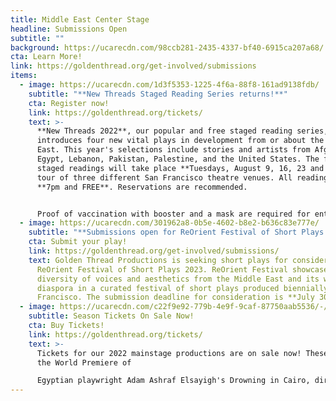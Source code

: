 ```yaml
---
title: Middle East Center Stage
headline: Submissions Open
subtitle: ""
background: https://ucarecdn.com/98ccb281-2435-4337-bf40-6915ca207a68/
cta: Learn More!
link: https://goldenthread.org/get-involved/submissions
items:
  - image: https://ucarecdn.com/1d3f5353-1225-4f6a-88f8-161ad9138fdb/
    subtitle: "**New Threads Staged Reading Series returns!**"
    cta: Register now!
    link: https://goldenthread.org/tickets/
    text: >-
      **New Threads 2022**, our popular and free staged reading series,
      introduces four new vital plays in development from or about the Middle
      East. This year's selections include stories and artists from Afghanistan,
      Egypt, Lebanon, Pakistan, Palestine, and the United States. The four
      staged readings will take place **Tuesdays, August 9, 16, 23 and 30** in a
      tour of three different San Francisco theatre venues. All readings are at
      **7pm and FREE**. Reservations are recommended. 


      Proof of vaccination with booster and a mask are required for entry.
  - image: https://ucarecdn.com/301962a8-0b5e-4602-b8e2-b636c83e777e/
    subtitle: "**Submissions open for ReOrient Festival of Short Plays 2023**"
    cta: Submit your play!
    link: https://goldenthread.org/get-involved/submissions/
    text: Golden Thread Productions is seeking short plays for consideration in
      ReOrient Festival of Short Plays 2023. ReOrient Festival showcases the
      diversity of voices and aesthetics from the Middle East and its worldwide
      diaspora in a curated festival of short plays produced biennially in San
      Francisco. The submission deadline for consideration is **July 30, 2022.**
  - image: https://ucarecdn.com/c22f9e92-779b-4e9f-9caf-87750aab5536/-/crop/750x365/0,0/-/preview/
    subtitle: Season Tickets On Sale Now!
    cta: Buy Tickets!
    link: https://goldenthread.org/tickets/
    text: >-
      Tickets for our 2022 mainstage productions are on sale now! These include
      the World Premiere of

      Egyptian playwright Adam Ashraf Elsayigh's Drowning in Cairo, directed by Sahar Assaf and the long-awaited U.S. Premiere of celebrated Iranian playwright Naghmeh Samini's The Language of Wild Berries, translated and directed by Torange Yeghiazarian. Check out our new and improved ticketing! In our continuing efforts to provide an equitable and accessible theatre experience for all, we recently revised our ticketing policies and pricing structure to better reflect the fundamental values we hold that we believe foster a just, inclusive and community-driven space. Visit the [Buy Tickets](https://goldenthread.org/tickets/) page for more information.
---
```

